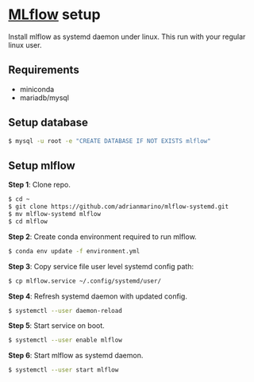 # [MLflow](https://mlflow.org/docs/latest/index.html) setup

Install mlflow as systemd daemon under linux. This run with your regular linux user.

## Requirements

* miniconda
* mariadb/mysql

## Setup database

```bash
$ mysql -u root -e "CREATE DATABASE IF NOT EXISTS mlflow"
```

## Setup mlflow

**Step 1**: Clone repo. 

```bash
$ cd ~
$ git clone https://github.com/adrianmarino/mlflow-systemd.git
$ mv mlflow-systemd mlflow
$ cd mlflow
```

**Step 2**: Create conda environment required to run mlflow.

```bash
$ conda env update -f environment.yml
```

**Step 3**: Copy service file user level systemd config path:

```bash
$ cp mlflow.service ~/.config/systemd/user/
```

**Step 4**: Refresh systemd daemon with updated config.

```bash
$ systemctl --user daemon-reload
```

**Step 5**: Start service on boot.

```bash
$ systemctl --user enable mlflow
```

**Step 6**: Start mlflow as systemd daemon.

```bash
$ systemctl --user start mlflow
```
